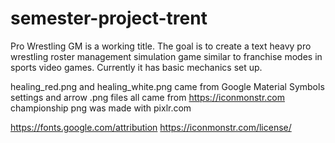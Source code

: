 # semester-project-trent

Pro Wrestling GM is a working title.
The goal is to create a text heavy pro wrestling roster management simulation game similar to franchise modes in sports video games. Currently it has basic mechanics set up.

healing_red.png and healing_white.png came from Google Material Symbols
settings and arrow .png files all came from https://iconmonstr.com
championship png was made with pixlr.com




https://fonts.google.com/attribution
https://iconmonstr.com/license/

